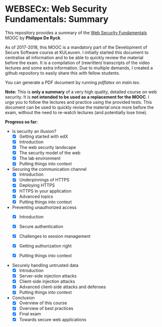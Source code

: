 # WEBSECx: Web Security Fundamentals: Summary
This repository provides a summary of the [Web Security Fundamentals](https://mooc.websec.be/) MOOC by **Philippe De Ryck**.

As of 2017-2018, this MOOC is a mandatory part of the Development of Secure Software course at KULeuven. I initially started this document to centralise all information and to be able to quickly review the material before the exam. It is a compilation of (rewritten) transcripts of the video lectures and some extra information. Due to multiple demands, I created a github repository to easily share this with fellow students.

You can generate a PDF document by running *pdflatex* on *main.tex*.

**Note:** This is **only a summary** of a very high quality, detailed course on web security. It is **not intended to be used as a replacement for the MOOC**. I urge you to follow the lectures and practice using the provided tests. This document can be used to quickly revise the material once more before the exam, without the need to re-watch lectures (and potentially lose time).



**Progress so far:**

* Is security an illusion?
  - [x] Getting started with edX
  - [x] Introduction
  - [x] The web security landscape
  - [x] The security model of the web
  - [x] The lab environment
  - [x] Putting things into context
* Securing the communication channel
  - [x] Introduction
  - [x] Underpinnings of HTTPS
  - [x] Deploying HTTPS
  - [x] HTTPS in your application
  - [x] Advanced topics
  - [x] Putting things into context
* Preventing unauthorized access 
  - [x] Introduction
  - [x] Secure authentication 
  - [x] Challenges to session management
  - [x] Getting authorization right
  - [x] Putting things into context


* Securely handling untrusted data
  - [x] Introduction
  - [x] Server-side injection attacks
  - [x] Client-side injection attacks
  - [x] Advanced client-side attacks and defenses
  - [x] Putting things into context
* Conclusion
  - [x] Overview of this course
  - [x] Overview of best practices
  - [x] Final exam
  - [x] Towards secure web applications